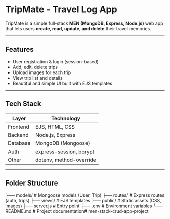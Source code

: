 # TripMate - Travel Log App

TripMate is a simple full-stack **MEN (MongoDB, Express, Node.js)** web app that lets users **create, read, update, and delete** their travel memories.

---

##  Features
- User registration & login (session-based)
- Add, edit, delete trips
- Upload images for each trip
- View trip list and details
- Beautiful and simple UI built with EJS templates

---

##  Tech Stack
| Layer | Technology |
|--------|-------------|
| Frontend | EJS, HTML, CSS |
| Backend | Node.js, Express |
| Database | MongoDB (Mongoose) |
| Auth | express-session, bcrypt |
| Other | dotenv, method-override |

---

## Folder Structure
├── models/ # Mongoose models (User, Trip)
├── routes/ # Express routes (auth, trips)
├── views/ # EJS templates
├── public/ # Static assets (CSS, images)
├── server.js # Entry point
├── .env # Environment variables
└── README.md # Project documentation# men-stack-crud-app-project
